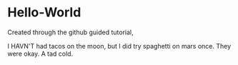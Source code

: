 # Hello-World
Created through the github guided tutorial, 

I HAVN'T had tacos on the moon, but I did try spaghetti on mars once. They were okay. A tad cold. 
